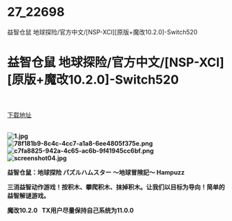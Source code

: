 # 27_22698
益智仓鼠 地球探险/官方中文/[NSP-XCI][原版+魔改10.2.0]-Switch520
# 益智仓鼠 地球探险/官方中文/[NSP-XCI][原版+魔改10.2.0]-Switch520
 <br/></br>
[下载地址](https://www.switch520.cc/article/22698 "下载地址")
<br/></br>

<p><strong><img title="1.jpg" src="https://www.switch520.cc/muke_img/2021_09_29_83859f29c71be.jpg" alt="1.jpg"></strong><br>
<strong><img title="78f181b9-8c4c-4cc7-a1a8-6ee4805f375e.png" src="https://www.switch520.cc/muke_img/2021_09_29_ba83536a6191c.png" alt="78f181b9-8c4c-4cc7-a1a8-6ee4805f375e.png"></strong><br>
<strong><img title="c7fa8825-942a-4c65-ac6b-9f41945cc6bf.png" src="https://www.switch520.cc/muke_img/2021_09_29_98a8cc8de9d77.png" alt="c7fa8825-942a-4c65-ac6b-9f41945cc6bf.png"></strong><br>
<strong><img title="screenshot04.jpg" src="https://www.switch520.cc/muke_img/2021_09_29_3deb4339121ed.jpg" alt="screenshot04.jpg">&nbsp;</strong></p>
<p><strong>益智仓鼠：地球探险 パズルハムスター ～地球冒険記～ Hampuzz</strong></p>
<p><strong>三消益智动作游戏！按积木、攀爬积木、抹掉积木。让我们以目标为导向！简单的益智解谜游戏。</strong></p>
<p><strong>魔改10.2.0 &nbsp;&nbsp;TX用户尽量保持自己系统为11.0.0</strong></p>
